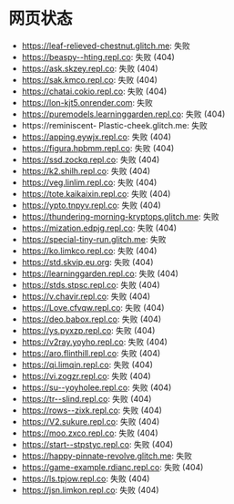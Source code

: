 # 网页状态
- https://leaf-relieved-chestnut.glitch.me: 失败
- https://beaspy--hting.repl.co: 失败 (404)
- https://ask.skzey.repl.co: 失败 (404)
- https://sak.kmco.repl.co: 失败 (404)
- https://chatai.cokio.repl.co: 失败 (404)
- https://lon-kjt5.onrender.com: 失败
- https://puremodels.learninggarden.repl.co: 失败 (404)
- https://reminiscent- Plastic-cheek.glitch.me: 失败
- https://apping.eywjx.repl.co: 失败 (404)
- https://figura.hpbmm.repl.co: 失败 (404)
- https://ssd.zockq.repl.co: 失败 (404)
- https://k2.shilh.repl.co: 失败 (404)
- https://veg.linlim.repl.co: 失败 (404)
- https://tote.kaikaixin.repl.co: 失败 (404)
- https://ypto.tnpyv.repl.co: 失败 (404)
- https://thundering-morning-kryptops.glitch.me: 失败
- https://mization.edpjg.repl.co: 失败 (404)
- https://special-tiny-run.glitch.me: 失败
- https://ko.limkco.repl.co: 失败 (404)
- https://std.skvip.eu.org: 失败 (404)
- https://learninggarden.repl.co: 失败 (404)
- https://stds.stpsc.repl.co: 失败 (404)
- https://v.chavir.repl.co: 失败 (404)
- https://Love.cfvqw.repl.co: 失败 (404)
- https://deo.babox.repl.co: 失败 (404)
- https://ys.pyxzp.repl.co: 失败 (404)
- https://v2ray.yoyho.repl.co: 失败 (404)
- https://aro.flinthill.repl.co: 失败 (404)
- https://qi.limqin.repl.co: 失败 (404)
- https://vi.zogzr.repl.co: 失败 (404)
- https://su--yoyholee.repl.co: 失败 (404)
- https://tr--slind.repl.co: 失败 (404)
- https://rows--zixk.repl.co: 失败 (404)
- https://V2.sukure.repl.co: 失败 (404)
- https://moo.zxco.repl.co: 失败 (404)
- https://start--stpstyc.repl.co: 失败 (404)
- https://happy-pinnate-revolve.glitch.me: 失败
- https://game-example.rdianc.repl.co: 失败 (404)
- https://ls.tpjow.repl.co: 失败 (404)
- https://jsn.limkon.repl.co: 失败 (404)
